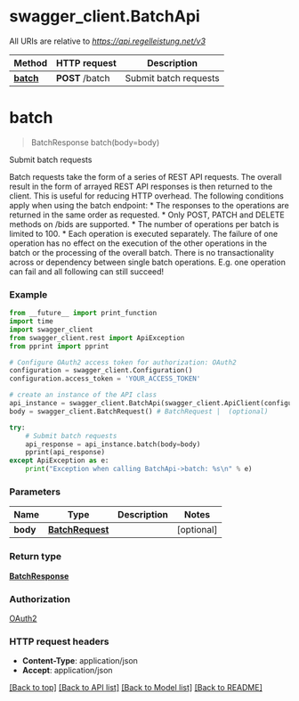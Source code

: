 # swagger_client.BatchApi

All URIs are relative to *https://api.regelleistung.net/v3*

Method | HTTP request | Description
------------- | ------------- | -------------
[**batch**](BatchApi.md#batch) | **POST** /batch | Submit batch requests

# **batch**
> BatchResponse batch(body=body)

Submit batch requests

Batch requests take the form of a series of REST API requests. The overall result in the form of arrayed REST API responses is then returned to the client. This is useful for reducing HTTP overhead. The following conditions apply when using the batch endpoint:   * The responses to the operations are returned in the same order as requested.   * Only POST, PATCH and DELETE methods on /bids are supported.   * The number of operations per batch is limited to 100.   * Each operation is executed separately. The failure of one operation has no effect on the execution of the other operations in the batch or the processing of the overall batch. There is no transactionality across or dependency between single batch operations. E.g. one operation can fail and all following can still succeed! 

### Example
```python
from __future__ import print_function
import time
import swagger_client
from swagger_client.rest import ApiException
from pprint import pprint

# Configure OAuth2 access token for authorization: OAuth2
configuration = swagger_client.Configuration()
configuration.access_token = 'YOUR_ACCESS_TOKEN'

# create an instance of the API class
api_instance = swagger_client.BatchApi(swagger_client.ApiClient(configuration))
body = swagger_client.BatchRequest() # BatchRequest |  (optional)

try:
    # Submit batch requests
    api_response = api_instance.batch(body=body)
    pprint(api_response)
except ApiException as e:
    print("Exception when calling BatchApi->batch: %s\n" % e)
```

### Parameters

Name | Type | Description  | Notes
------------- | ------------- | ------------- | -------------
 **body** | [**BatchRequest**](BatchRequest.md)|  | [optional] 

### Return type

[**BatchResponse**](BatchResponse.md)

### Authorization

[OAuth2](../README.md#OAuth2)

### HTTP request headers

 - **Content-Type**: application/json
 - **Accept**: application/json

[[Back to top]](#) [[Back to API list]](../README.md#documentation-for-api-endpoints) [[Back to Model list]](../README.md#documentation-for-models) [[Back to README]](../README.md)

